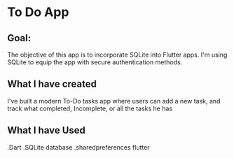 # To Do App

## Goal:
The objective of this app is to incorporate SQLite into Flutter apps. I'm using SQLite to equip the app with secure authentication methods.

## What I have created

I've built a modern To-Do tasks app where users can add a new task, and track what completed, Incomplete, or all the tasks he has

## What I have Used
.Dart
.SQLite database
.sharedpreferences flutter
